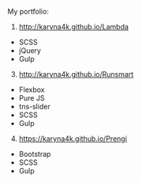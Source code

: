 My portfolio:

1. http://karyna4k.github.io/Lambda
  - SCSS
  - jQuery
  - Gulp
3. http://karyna4k.github.io/Runsmart 
  - Flexbox
  - Pure JS
  - tns-slider
  - SCSS
  - Gulp
4. https://karyna4k.github.io/Prengi
  - Bootstrap
  - SCSS
  - Gulp
 
